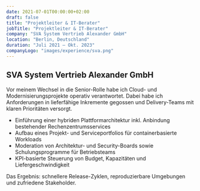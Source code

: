 ```yaml
---
date: 2021-07-01T00:00:00+02:00
draft: false
title: "Projektleiter & IT-Berater"
jobTitle: "Projektleiter & IT-Berater"
company: "SVA System Vertrieb Alexander GmbH"
location: "Berlin, Deutschland"
duration: "Juli 2021 – Okt. 2023"
companyLogo: "images/experience/sva.png"
---
```

## SVA System Vertrieb Alexander GmbH

Vor meinem Wechsel in die Senior-Rolle habe ich Cloud- und Modernisierungsprojekte operativ verantwortet. Dabei habe ich Anforderungen in lieferfähige Inkremente gegossen und Delivery-Teams mit klaren Prioritäten versorgt.

- Einführung einer hybriden Plattformarchitektur inkl. Anbindung bestehender Rechenzentrumsservices
- Aufbau eines Projekt- und Serviceportfolios für containerbasierte Workloads
- Moderation von Architektur- und Security-Boards sowie Schulungsprogramme für Betriebsteams
- KPI-basierte Steuerung von Budget, Kapazitäten und Liefergeschwindigkeit

Das Ergebnis: schnellere Release-Zyklen, reproduzierbare Umgebungen und zufriedene Stakeholder.
